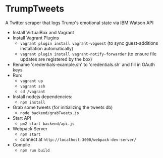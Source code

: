 # TrumpTweets
A Twitter scraper that logs Trump's emotional state via IBM Watson API

- Install VirtualBox and Vagrant
- Install Vagrant Plugins
    - `vagrant plugin install vagrant-vbguest` (to sync guest-additions installation automatically)
    - `vagrant plugin install vagrant-notify-forwarder` (to ensure file updates are registered by the box)
- Rename 'credentials-example.sh' to 'credentials.sh' and fill in OAuth keys
- Run:
    - `vagrant up`
    - `vagrant ssh`
    - `cd /vagrant`
- Install nodejs dependencies:
    - `npm install`
- Grab some tweets (for initializing the tweets db)
    - `node backend/grabTweets.js`
- Start API
    - `pm2 start backend/api.js`
- Webpack Server
    - `npm start`
    - connect at `http://localhost:3000/webpack-dev-server/`
- Compile
    - `npm run build`
